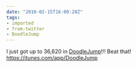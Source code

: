 ```yaml
---
date: "2010-02-15T16:00:28Z"
tags:
- imported
- from-twitter
- DoodleJump
---
```

I just got up to 36,620 in [DoodleJump](/tags/DoodleJump)!!! Beat that! https://itunes.com/app/DoodleJump
